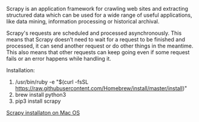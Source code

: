 Scrapy is an application framework for crawling web sites and extracting structured data which can be used for a wide range of useful applications, like data mining, information processing or historical archival.

Scrapy's requests are scheduled and processed asynchronously. This means that Scrapy doesn’t need to wait for a request to be finished and processed, it can send another request or do other things in the meantime. This also means that other requests can keep going even if some request fails or an error happens while handling it.

Installation:
1. /usr/bin/ruby -e "$(curl -fsSL https://raw.githubusercontent.com/Homebrew/install/master/install)"
2. brew install python3
3. pip3 install scrapy

[Scrapy installaton on Mac OS](https://www.quora.com/How-do-I-install-Scrapy-on-Mac-OS-X-10-10)
